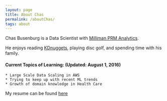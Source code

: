 ```yaml
---
layout: page
title: About Chas
permalink: /aboutChas/
tags: about
---
```


Chas Busenburg is a Data Scientist with [Milliman PRM Analytics](www.prmanalytics.com).

He enjoys reading [KDnuggets](http://www.kdnuggets.com), playing disc golf, and spending time
with his family.

<h4>Current Topics of Learning: (Updated: August 1, 2016)</h4>

	* Large Scale Data Scaling in AWS
	* Trying to keep up with recent ML trends
	* Growth of domain knowledge in Health Care

My resume can be found [here](www.github.com/cbusenbu/resume/releases/latest)
